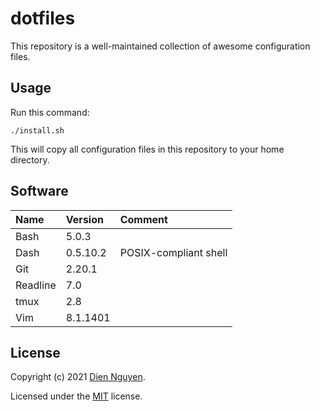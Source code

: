 # dotfiles

This repository is a well-maintained collection of awesome configuration files.

## Usage

Run this command:

```
./install.sh
```

This will copy all configuration files in this repository to your home directory.

## Software


| Name     | Version  | Comment               |
| :--------- | :--------- | :---------------------- |
| Bash     | 5.0.3    |                       |
| Dash     | 0.5.10.2 | POSIX-compliant shell |
| Git      | 2.20.1   |                       |
| Readline | 7.0      |                       |
| tmux     | 2.8      |                       |
| Vim      | 8.1.1401 |                       |

## License

Copyright (c) 2021 [Dien Nguyen](https://github.com/dienhn).

Licensed under the [MIT](./LICENSE) license.
